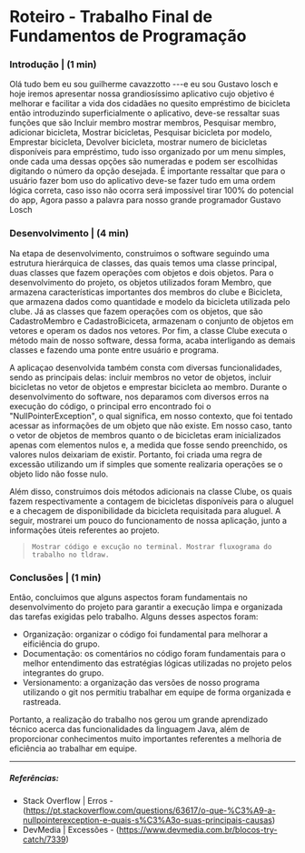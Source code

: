 # Roteiro - Trabalho Final de Fundamentos de Programação

### Introdução | (1 min)

Olá tudo bem eu sou guilherme cavazzotto
---e eu sou Gustavo losch
e hoje iremos apresentar nossa grandiosíssimo aplicativo cujo objetivo é melhorar e facilitar a vida dos cidadães no quesito empréstimo de bicicleta
então introduzindo superficialmente o aplicativo, deve-se ressaltar suas funções que são Incluir membro
 mostrar membros, Pesquisar membro, adicionar bicicleta, Mostrar bicicletas, Pesquisar bicicleta por modelo, Emprestar bicicleta, Devolver bicicleta, mostrar numero de bicicletas disponíveis para empréstimo,
tudo isso organizado por um menu simples, onde cada uma dessas opções são numeradas e podem ser escolhidas digitando o número da opção desejada. É importante ressaltar que para o usuário fazer bom uso do aplicativo deve-se fazer tudo em uma ordem lógica correta, caso isso não ocorra será impossível tirar 100% do potencial do app,
Agora passo a palavra para nosso grande programador Gustavo Losch

### Desenvolvimento | (4 min)

Na etapa de desenvolvimento, construimos o software seguindo uma estrutura hierárquica de classes, das quais temos uma classe principal, duas classes que fazem operações com objetos e dois objetos. Para o desenvolvimento do projeto, os objetos utilizados foram Membro, que armazena características importantes dos membros do clube e Bicicleta, que armazena dados como quantidade e modelo da bicicleta utilizada pelo clube. Já as classes que fazem operações com os objetos, que são CadastroMembro e CadastroBiciceta, armazenam o conjunto de objetos em vetores e operam os dados nos vetores. Por fim, a classe Clube executa o método main de nosso software, dessa forma, acaba interligando as demais classes e fazendo uma ponte entre usuário e programa.

A aplicaçao desenvolvida também consta com diversas funcionalidades, sendo as principais delas: incluir membros no vetor de objetos, incluir bicicletas no vetor de objetos e emprestar bicicleta ao membro. Durante o desenvolvimento do software, nos deparamos com diversos erros na execução do código, o principal erro encontrado foi o "NullPointerException", o qual significa, em nosso contexto, que foi tentado acessar as informações de um objeto que não existe. Em nosso caso, tanto o vetor de objetos de membros quanto o de bicicletas eram inicializados apenas com elementos nulos e, a medida que fosse sendo preenchido, os valores nulos deixariam de existir. Portanto, foi criada uma regra de excessão utilizando um if simples que somente realizaria operações se o objeto lido não fosse nulo.

Além disso, construimos dois métodos adicionais na classe Clube, os quais fazem respectivamente a contagem de bicicletas disponíveis para o aluguel e a checagem de disponibilidade da bicicleta requisitada para aluguel. A seguir, mostrarei um pouco do funcionamento de nossa aplicação, junto a informações úteis referentes ao projeto.

>     Mostrar código e excução no terminal. Mostrar fluxograma do trabalho no tldraw.

### Conclusões | (1 min)

Então, concluimos que alguns aspectos foram fundamentais no desenvolvimento do projeto para garantir a execução limpa e organizada das tarefas exigidas pelo trabalho. Alguns desses aspectos foram:

* Organização: organizar o código foi fundamental para melhorar a eificiência do grupo.
* Documentação: os comentários no código foram fundamentais para o melhor entendimento das estratégias lógicas utilizadas no projeto pelos integrantes do grupo.
* Versionamento: a organização das versões de nosso programa utilizando o git nos permitiu trabalhar em equipe de forma organizada e rastreada.

Portanto, a realização do trabalho nos gerou um grande aprendizado técnico acerca das funcionalidades da linguagem Java, além de proporcionar conhecimentos muito importantes referentes a melhoria de eficiência ao trabalhar em equipe.

---

##### *Referências:*
* Stack Overflow | Erros - (https://pt.stackoverflow.com/questions/63617/o-que-%C3%A9-a-nullpointerexception-e-quais-s%C3%A3o-suas-principais-causas)
* DevMedia | Excessões - (https://www.devmedia.com.br/blocos-try-catch/7339)